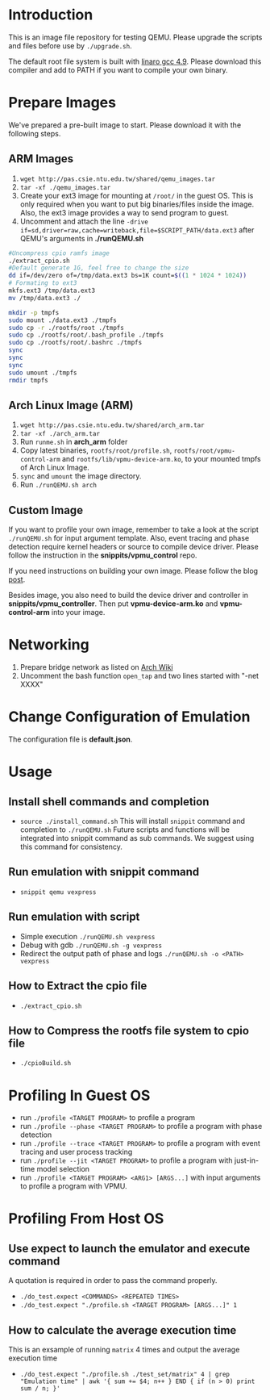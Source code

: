 # Introduction
This is an image file repository for testing QEMU.
Please upgrade the scripts and files before use by `./upgrade.sh`.

The default root file system is built with [linaro gcc 4.9](https://releases.linaro.org/14.11/components/toolchain/binaries/arm-linux-gnueabi/gcc-linaro-4.9-2014.11-x86_64_arm-linux-gnueabi.tar.xz).
Please download this compiler and add to PATH if you want to compile your own binary.

# Prepare Images
We've prepared a pre-built image to start. Please download it with the following steps.
## ARM Images
1. `wget http://pas.csie.ntu.edu.tw/shared/qemu_images.tar`
2. `tar -xf ./qemu_images.tar`
3. Create your ext3 image for mounting at `/root/` in the guest OS.
This is only required when you want to put big binaries/files inside the image.
Also, the ext3 image provides a way to send program to guest.
4. Uncomment and attach the line `-drive if=sd,driver=raw,cache=writeback,file=$SCRIPT_PATH/data.ext3` after QEMU's arguments in __./runQEMU.sh__

``` bash
#Uncompress cpio ramfs image
./extract_cpio.sh
#Default generate 1G, feel free to change the size
dd if=/dev/zero of=/tmp/data.ext3 bs=1K count=$((1 * 1024 * 1024))
# Formating to ext3
mkfs.ext3 /tmp/data.ext3
mv /tmp/data.ext3 ./

mkdir -p tmpfs
sudo mount ./data.ext3 ./tmpfs
sudo cp -r ./rootfs/root ./tmpfs
sudo cp ./rootfs/root/.bash_profile ./tmpfs
sudo cp ./rootfs/root/.bashrc ./tmpfs
sync
sync
sync
sudo umount ./tmpfs
rmdir tmpfs
```

## Arch Linux Image (ARM)
1. `wget http://pas.csie.ntu.edu.tw/shared/arch_arm.tar`
2. `tar -xf ./arch_arm.tar`
3. Run `runme.sh` in __arch_arm__ folder
4. Copy latest binaries, `rootfs/root/profile.sh`, `rootfs/root/vpmu-control-arm` and `rootfs/lib/vpmu-device-arm.ko`, to your mounted tmpfs of Arch Linux Image.
5. `sync` and `umount` the image directory.
6. Run `./runQEMU.sh arch`

## Custom Image
If you want to profile your own image, remember to take a look at the script `./runQEMU.sh` for input argument template.
Also, event tracing and phase detection require kernel headers or source to compile device driver.
Please follow the instruction in the __snippits/vpmu_control__ repo.

If you need instructions on building your own image. Please follow the blog [post](https://medicineyeh.wordpress.com/2016/03/29/buildup-your-arm-image-for-qemu/).

Besides image, you also need to build the device driver and controller in __snippits/vpmu_controller__.
Then put __vpmu-device-arm.ko__ and __vpmu-control-arm__ into your image.

# Networking
1. Prepare bridge network as listed on [Arch Wiki](https://wiki.archlinux.org/index.php/QEMU#Creating_bridge_manually)
2. Uncomment the bash function `open_tap` and two lines started with "-net XXXX"

# Change Configuration of Emulation
The configuration file is __default.json__.

# Usage
## Install shell commands and completion
* `source ./install_command.sh`
This will install `snippit` command and completion to `./runQEMU.sh`
Future scripts and functions will be integrated into snippit command as sub commands.
We suggest using this command for consistency.

## Run emulation with snippit command
* `snippit qemu vexpress`

## Run emulation with script
* Simple execution `./runQEMU.sh vexpress`
* Debug with gdb `./runQEMU.sh -g vexpress`
* Redirect the output path of phase and logs `./runQEMU.sh -o <PATH> vexpress`

## How to Extract the cpio file
* `./extract_cpio.sh`

## How to Compress the rootfs file system to cpio file
* `./cpioBuild.sh`

# Profiling In Guest OS
* run `./profile <TARGET PROGRAM>` to profile a program
* run `./profile --phase <TARGET PROGRAM>` to profile a program with phase detection
* run `./profile --trace <TARGET PROGRAM>` to profile a program with event tracing and user process tracking
* run `./profile --jit <TARGET PROGRAM>` to profile a program with just-in-time model selection
* run `./profile <TARGET PROGRAM> <ARG1> [ARGS...]` with input arguments to profile a program with VPMU.

# Profiling From Host OS
## Use __expect__ to launch the emulator and execute command
A quotation is required in order to pass the command properly.

* `./do_test.expect <COMMANDS> <REPEATED TIMES>`
* `./do_test.expect "./profile.sh <TARGET PROGRAM> [ARGS...]" 1`

## How to calculate the average execution time

This is an exsample of running `matrix` 4 times and output the average execution time
* `./do_test.expect "./profile.sh ./test_set/matrix" 4 | grep "Emulation time" | awk '{ sum += $4; n++ } END { if (n > 0) print sum / n; }'`

